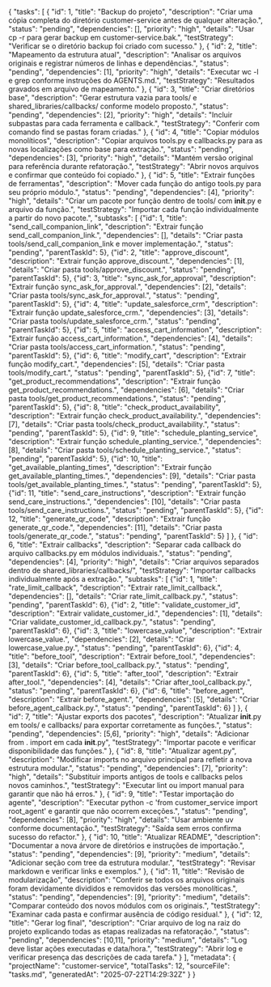 {
  "tasks": [
    {
      "id": 1,
      "title": "Backup do projeto",
      "description": "Criar uma cópia completa do diretório customer-service antes de qualquer alteração.",
      "status": "pending",
      "dependencies": [],
      "priority": "high",
      "details": "Usar cp -r para gerar backup em customer-service.bak.",
      "testStrategy": "Verificar se o diretório backup foi criado com sucesso."
    },
    {
      "id": 2,
      "title": "Mapeamento da estrutura atual",
      "description": "Analisar os arquivos originais e registrar números de linhas e dependências.",
      "status": "pending",
      "dependencies": [1],
      "priority": "high",
      "details": "Executar wc -l e grep conforme instruções do AGENTS.md.",
      "testStrategy": "Resultados gravados em arquivo de mapeamento."
    },
    {
      "id": 3,
      "title": "Criar diretórios base",
      "description": "Gerar estrutura vazia para tools/ e shared_libraries/callbacks/ conforme modelo proposto.",
      "status": "pending",
      "dependencies": [2],
      "priority": "high",
      "details": "Incluir subpastas para cada ferramenta e callback.",
      "testStrategy": "Conferir com comando find se pastas foram criadas."
    },
    {
      "id": 4,
      "title": "Copiar módulos monolíticos",
      "description": "Copiar arquivos tools.py e callbacks.py para as novas localizações como base para extração.",
      "status": "pending",
      "dependencies": [3],
      "priority": "high",
      "details": "Mantém versão original para referência durante refatoração.",
      "testStrategy": "Abrir novos arquivos e confirmar que conteúdo foi copiado."
    },
    {
      "id": 5,
      "title": "Extrair funções de ferramentas",
      "description": "Mover cada função do antigo tools.py para seu próprio módulo.",
      "status": "pending",
      "dependencies": [4],
      "priority": "high",
      "details": "Criar um pacote por função dentro de tools/ com __init__.py e arquivo da função.",
      "testStrategy": "Importar cada função individualmente a partir do novo pacote.",
      "subtasks": [
        {"id": 1, "title": "send_call_companion_link", "description": "Extrair função send_call_companion_link.", "dependencies": [], "details": "Criar pasta tools/send_call_companion_link e mover implementação.", "status": "pending", "parentTaskId": 5},
        {"id": 2, "title": "approve_discount", "description": "Extrair função approve_discount.", "dependencies": [1], "details": "Criar pasta tools/approve_discount.", "status": "pending", "parentTaskId": 5},
        {"id": 3, "title": "sync_ask_for_approval", "description": "Extrair função sync_ask_for_approval.", "dependencies": [2], "details": "Criar pasta tools/sync_ask_for_approval.", "status": "pending", "parentTaskId": 5},
        {"id": 4, "title": "update_salesforce_crm", "description": "Extrair função update_salesforce_crm.", "dependencies": [3], "details": "Criar pasta tools/update_salesforce_crm.", "status": "pending", "parentTaskId": 5},
        {"id": 5, "title": "access_cart_information", "description": "Extrair função access_cart_information.", "dependencies": [4], "details": "Criar pasta tools/access_cart_information.", "status": "pending", "parentTaskId": 5},
        {"id": 6, "title": "modify_cart", "description": "Extrair função modify_cart.", "dependencies": [5], "details": "Criar pasta tools/modify_cart.", "status": "pending", "parentTaskId": 5},
        {"id": 7, "title": "get_product_recommendations", "description": "Extrair função get_product_recommendations.", "dependencies": [6], "details": "Criar pasta tools/get_product_recommendations.", "status": "pending", "parentTaskId": 5},
        {"id": 8, "title": "check_product_availability", "description": "Extrair função check_product_availability.", "dependencies": [7], "details": "Criar pasta tools/check_product_availability.", "status": "pending", "parentTaskId": 5},
        {"id": 9, "title": "schedule_planting_service", "description": "Extrair função schedule_planting_service.", "dependencies": [8], "details": "Criar pasta tools/schedule_planting_service.", "status": "pending", "parentTaskId": 5},
        {"id": 10, "title": "get_available_planting_times", "description": "Extrair função get_available_planting_times.", "dependencies": [9], "details": "Criar pasta tools/get_available_planting_times.", "status": "pending", "parentTaskId": 5},
        {"id": 11, "title": "send_care_instructions", "description": "Extrair função send_care_instructions.", "dependencies": [10], "details": "Criar pasta tools/send_care_instructions.", "status": "pending", "parentTaskId": 5},
        {"id": 12, "title": "generate_qr_code", "description": "Extrair função generate_qr_code.", "dependencies": [11], "details": "Criar pasta tools/generate_qr_code.", "status": "pending", "parentTaskId": 5}
      ]
    },
    {
      "id": 6,
      "title": "Extrair callbacks",
      "description": "Separar cada callback do arquivo callbacks.py em módulos individuais.",
      "status": "pending",
      "dependencies": [4],
      "priority": "high",
      "details": "Criar arquivos separados dentro de shared_libraries/callbacks/",
      "testStrategy": "Importar callbacks individualmente após a extração.",
      "subtasks": [
        {"id": 1, "title": "rate_limit_callback", "description": "Extrair rate_limit_callback.", "dependencies": [], "details": "Criar rate_limit_callback.py.", "status": "pending", "parentTaskId": 6},
        {"id": 2, "title": "validate_customer_id", "description": "Extrair validate_customer_id.", "dependencies": [1], "details": "Criar validate_customer_id_callback.py.", "status": "pending", "parentTaskId": 6},
        {"id": 3, "title": "lowercase_value", "description": "Extrair lowercase_value.", "dependencies": [2], "details": "Criar lowercase_value.py.", "status": "pending", "parentTaskId": 6},
        {"id": 4, "title": "before_tool", "description": "Extrair before_tool.", "dependencies": [3], "details": "Criar before_tool_callback.py.", "status": "pending", "parentTaskId": 6},
        {"id": 5, "title": "after_tool", "description": "Extrair after_tool.", "dependencies": [4], "details": "Criar after_tool_callback.py.", "status": "pending", "parentTaskId": 6},
        {"id": 6, "title": "before_agent", "description": "Extrair before_agent.", "dependencies": [5], "details": "Criar before_agent_callback.py.", "status": "pending", "parentTaskId": 6}
      ]
    },
    {
      "id": 7,
      "title": "Ajustar exports dos pacotes",
      "description": "Atualizar __init__.py em tools/ e callbacks/ para exportar corretamente as funções.",
      "status": "pending",
      "dependencies": [5,6],
      "priority": "high",
      "details": "Adicionar from .<modulo> import <funcao> em cada __init__.py",
      "testStrategy": "Importar pacote e verificar disponibilidade das funções."
    },
    {
      "id": 8,
      "title": "Atualizar agent.py",
      "description": "Modificar imports no arquivo principal para refletir a nova estrutura modular.",
      "status": "pending",
      "dependencies": [7],
      "priority": "high",
      "details": "Substituir imports antigos de tools e callbacks pelos novos caminhos.",
      "testStrategy": "Executar lint ou import manual para garantir que não há erros."
    },
    {
      "id": 9,
      "title": "Testar importação do agente",
      "description": "Executar python -c 'from customer_service import root_agent' e garantir que não ocorrem exceções.",
      "status": "pending",
      "dependencies": [8],
      "priority": "high",
      "details": "Usar ambiente uv conforme documentação.",
      "testStrategy": "Saída sem erros confirma sucesso do refactor."
    },
    {
      "id": 10,
      "title": "Atualizar README",
      "description": "Documentar a nova árvore de diretórios e instruções de importação.",
      "status": "pending",
      "dependencies": [9],
      "priority": "medium",
      "details": "Adicionar seção com tree da estrutura modular.",
      "testStrategy": "Revisar markdown e verificar links e exemplos."
    },
    {
      "id": 11,
      "title": "Revisão de modularização",
      "description": "Conferir se todos os arquivos originais foram devidamente divididos e removidos das versões monolíticas.",
      "status": "pending",
      "dependencies": [9],
      "priority": "medium",
      "details": "Comparar conteúdo dos novos módulos com os originais.",
      "testStrategy": "Examinar cada pasta e confirmar ausência de código residual." 
    },
    {
      "id": 12,
      "title": "Gerar log final",
      "description": "Criar arquivo de log na raiz do projeto explicando todas as etapas realizadas na refatoração.",
      "status": "pending",
      "dependencies": [10,11],
      "priority": "medium",
      "details": "Log deve listar ações executadas e data/hora.",
      "testStrategy": "Abrir log e verificar presença das descrições de cada tarefa."
    }
  ],
  "metadata": {
    "projectName": "customer-service",
    "totalTasks": 12,
    "sourceFile": "tasks.md",
    "generatedAt": "2025-07-22T14:29:32Z"
  }
}
